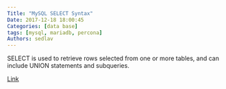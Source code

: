 ```yaml
---
Title: "MySQL SELECT Syntax"
Date: 2017-12-18 18:00:45
Categories: [data base]
tags: [mysql, mariadb, percona]
Authors: sedlav
---
```


SELECT is used to retrieve rows selected from one or more tables, and can include UNION statements and subqueries.

[Link](https://dev.mysql.com/doc/refman/5.7/en/select.html)
